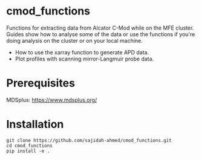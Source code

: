 # cmod_functions
Functions for extracting data from Alcator C-Mod while on the MFE cluster. \
Guides show how to analyse some of the data or use the functions if you're doing analysis on the cluster or on your local machine.
* How to use the xarray function to generate APD data.
* Plot profiles with scanning mirror-Langmuir probe data.

# Prerequisites
MDSplus: https://www.mdsplus.org/

# Installation
```
git clone https://github.com/sajidah-ahmed/cmod_functions.git
cd cmod_functions
pip install -e .
```
